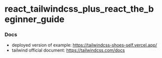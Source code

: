 # react_tailwindcss_plus_react_the_beginner_guide

### Docs
- deployed version of example: https://tailwindcss-shoes-self.vercel.app/
- tailwind official document: https://tailwindcss.com/docs
